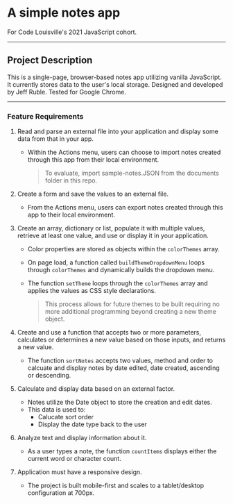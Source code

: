 # A simple notes app
For Code Louisville's 2021 JavaScript cohort.
***
## Project Description
This is a single-page, browser-based notes app utilizing vanilla JavaScript. It currently stores data to the user's local storage. Designed and developed by Jeff Ruble. Tested for Google Chrome.
***
### Feature Requirements
1. Read and parse an external file into your application and display some data from that in your app.
    - Within the Actions menu, users can choose to import notes created through this app from their local environment.
        
        > To evaluate, import sample-notes.JSON from the documents folder in this repo.

2. Create a form and save the values to an external file.
    - From the Actions menu, users can export notes created through this app to their local environment.
3. Create an array, dictionary or list, populate it with multiple values, retrieve at least one value, and use or display it in your application.
    - Color properties are stored as objects within the `colorThemes` array.
    - On page load, a function called `buildThemeDropdownMenu` loops through `colorThemes` and dynamically builds the dropdown menu. 
    - The function `setTheme` loops through the `colorThemes` array and applies the values as CSS style declarations.

        > This process allows for future themes to be built requiring no more additional programming beyond creating a new theme object.

4. Create and use a function that accepts two or more parameters, calculates or determines a new value based on those inputs, and returns a new value.
    - The function `sortNotes` accepts two values, method and order to calcuate and display notes by date edited, date created, ascending or descending.
5. Calculate and display data based on an external factor.
    - Notes utilize the Date object to store the creation and edit dates.
    - This data is used to:
        - Calucate sort order
        - Display the date type back to the user
6. Analyze text and display information about it.
    - As a user types a note, the function `countItems` displays either the current word or character count.
7. Application must have a responsive design.
    - The project is built mobile-first and scales to a tablet/desktop configuration at 700px.
